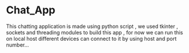 # Chat_App
This chatting application is made using python script , we used tkinter , sockets and threading  modules to build this app , for now we can run this on local host different devices can connect to it by using host and port number...
